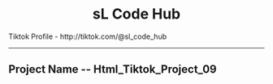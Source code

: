 <h1 align="center">sL Code Hub</h1>

<p>Tiktok Profile - http://tiktok.com/@sl_code_hub </p>

---

<h2>Project Name -- Html_Tiktok_Project_09 <h2/>
